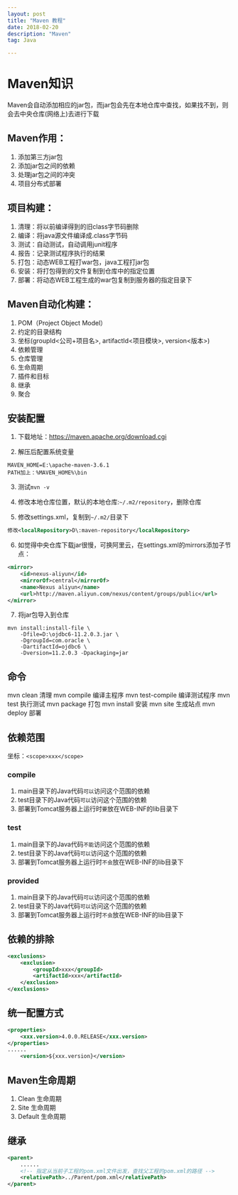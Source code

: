 ```yaml
---
layout: post
title: "Maven 教程"
date: 2018-02-20
description: "Maven"
tag: Java

---
```


# Maven知识

Maven会自动添加相应的jar包，而jar包会先在本地仓库中查找，如果找不到，则会去中央仓库(网络上)去进行下载

## Maven作用：
1. 添加第三方jar包
2. 添加jar包之间的依赖
3. 处理jar包之间的冲突
4. 项目分布式部署

## 项目构建：
1. 清理：将以前编译得到的旧class字节码删除
2. 编译：将java源文件编译成.class字节码
3. 测试：自动测试，自动调用junit程序
4. 报告：记录测试程序执行的结果
5. 打包：动态WEB工程打war包，java工程打jar包
6. 安装：将打包得到的文件复制到仓库中的指定位置
7. 部署：将动态WEB工程生成的war包复制到服务器的指定目录下

## Maven自动化构建：
1. POM（Project Object Model）
2. 约定的目录结构
3. 坐标(groupId<公司+项目名>, artifactId<项目模块>, version<版本>)
4. 依赖管理
5. 仓库管理
6. 生命周期
7. 插件和目标
8. 继承
9. 聚合

## 安装配置

1. 下载地址：https://maven.apache.org/download.cgi

2. 解压后配置系统变量

```
MAVEN_HOME=E:\apache-maven-3.6.1
PATH加上：%MAVEN_HOME%\bin
```

3. 测试`mvn -v`

4. 修改本地仓库位置，默认的本地仓库:`~/.m2/repository`，删除仓库

5. 修改settings.xml，复制到`~/.m2/`目录下

```xml
修改<localRepository>D\:maven-repository</localRepository>
```

6. 如觉得中央仓库下载jar很慢，可换阿里云，在settings.xml的mirrors添加子节点：

```xml
<mirror>  
    <id>nexus-aliyun</id>  
    <mirrorOf>central</mirrorOf>    
    <name>Nexus aliyun</name>  
    <url>http://maven.aliyun.com/nexus/content/groups/public</url>  
</mirror> 
```

7. 将jar包导入到仓库

```
mvn install:install-file \
	-Dfile=D:\ojdbc6-11.2.0.3.jar \
	-DgroupId=com.oracle \
	-DartifactId=ojdbc6 \
	-Dversion=11.2.0.3 -Dpackaging=jar
```


## 命令
mvn clean           清理
mvn compile         编译主程序
mvn test-compile    编译测试程序
mvn test            执行测试
mvn package         打包
mvn install         安装
mvn site            生成站点
mvn deploy          部署

## 依赖范围
坐标：`<scope>xxx</scope>`
### compile
1. main目录下的Java代码`可以`访问这个范围的依赖
2. test目录下的Java代码`可以`访问这个范围的依赖
3. 部署到Tomcat服务器上运行时`要`放在WEB-INF的lib目录下

### test
1. main目录下的Java代码`不能`访问这个范围的依赖
2. test目录下的Java代码`可以`访问这个范围的依赖
3. 部署到Tomcat服务器上运行时`不会`放在WEB-INF的lib目录下

### provided
1. main目录下的Java代码`可以`访问这个范围的依赖
2. test目录下的Java代码`可以`访问这个范围的依赖
3. 部署到Tomcat服务器上运行时`不会`放在WEB-INF的lib目录下


## 依赖的排除
```xml
<exclusions>
	<exclusion>
		<groupId>xxx</groupId>
		<artifactId>xxx</artifactId>
	</exclusion>
</exclusions>
```


## 统一配置方式
```xml
<properties>
	<xxx.version>4.0.0.RELEASE</xxx.version>
</properties>
......
	<version>${xxx.version}</version>
```


## Maven生命周期
1. Clean 生命周期
2. Site 生命周期
3. Default 生命周期


## 继承
```xml
<parent>
	......
	<!-- 指定从当前子工程的pom.xml文件出发，查找父工程的pom.xml的路径 -->
	<relativePath>../Parent/pom.xml</relativePath>
</parent>
```


